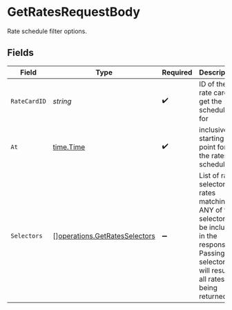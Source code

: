 # GetRatesRequestBody

Rate schedule filter options.


## Fields

| Field                                                                                                                                                     | Type                                                                                                                                                      | Required                                                                                                                                                  | Description                                                                                                                                               |
| --------------------------------------------------------------------------------------------------------------------------------------------------------- | --------------------------------------------------------------------------------------------------------------------------------------------------------- | --------------------------------------------------------------------------------------------------------------------------------------------------------- | --------------------------------------------------------------------------------------------------------------------------------------------------------- |
| `RateCardID`                                                                                                                                              | *string*                                                                                                                                                  | :heavy_check_mark:                                                                                                                                        | ID of the rate card to get the schedule for                                                                                                               |
| `At`                                                                                                                                                      | [time.Time](https://pkg.go.dev/time#Time)                                                                                                                 | :heavy_check_mark:                                                                                                                                        | inclusive starting point for the rates schedule                                                                                                           |
| `Selectors`                                                                                                                                               | [][operations.GetRatesSelectors](../../models/operations/getratesselectors.md)                                                                            | :heavy_minus_sign:                                                                                                                                        | List of rate selectors, rates matching ANY of the selector will be included in the response Passing no selectors will result in all rates being returned. |